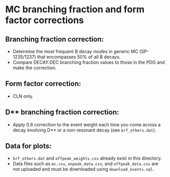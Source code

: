 MC branching fraction and form factor corrections
===

Branching fraction correction:
---
+ Determine the most frequent B decay modes in generic MC (SP-1235/1237) that encompasses 50% of all B decays.
+ Compare DECAY.DEC branching fraction values to those in the PDG and make the correction.

Form factor correction:
---
+ CLN only.

D\*\* branching fraction correction:
---
+ Apply 0.6 correction to the event weight each time you come across a decay involving D\*\* or a non-resonant decay (see `brf_others.dat`). 

Data for plots:
---
+ `brf_others.dat` and `offpeak_weights.csv` already exist in this directory.
+ Data files such as `mc.csv`, `onpeak_data.csv`, and `offpeak_data.csv` are not uploaded and must be downloaded using `download_events.sql`.
